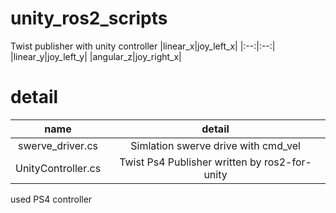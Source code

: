 # unity_ros2_scripts
Twist publisher with unity controller
|linear_x|joy_left_x|
|:--:|:--:|
|linear_y|joy_left_y|
|angular_z|joy_right_x|

# detail
|name|detail|
|:--:|:--:|
|swerve_driver.cs|Simlation swerve drive with cmd_vel|
|UnityController.cs|Twist Ps4 Publisher written by ros2-for-unity|

used PS4 controller
